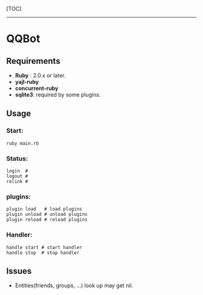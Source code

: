 [TOC]

-------------------
# QQBot

## Requirements
- **Ruby** : 2.0.x or later.
- **yajl-ruby**
- **concurrent-ruby**
- **sqlite3**: required by some plugins.
## Usage
### Start:
``` shell
ruby main.rb
```
### Status:
```
login  #
logout #
relink #
```
### plugins:
```
plugin load   # load plugins
plugin unload # unload plugins
plugin reload # reload plugins
```
### Handler:
```
handle start # start handler
handle stop  # stop handler
```
## Issues
- Entities(friends, groups, ...) look up may get nil.